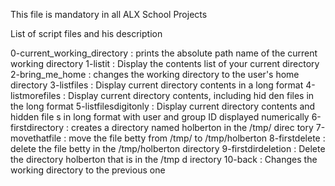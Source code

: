 This file is mandatory in all ALX School Projects

List of script files and his description

0-current_working_directory : prints the absolute path name of the                                     current working directory
1-listit : Display the contents list of your current directory
2-bring_me_home : changes the working directory to the user's home                         directory
3-listfiles : Display current directory contents in a long format
4-listmorefiles : Display current directory contents, including hid                        den files in the long format
5-listfilesdigitonly : Display current directory contents and hidden file                       s in long format with user and group ID displayed                        numerically
6-firstdirectory : creates a directory named holberton in the /tmp/ direc                   tory
7-movethatfile : move the file betty from /tmp/ to /tmp/holberton
8-firstdelete : delete the file betty in the /tmp/holberton directory
9-firstdirdeletion : Delete the directory holberton that is in the /tmp d                     irectory
10-back : Changes the working directory to the previous one